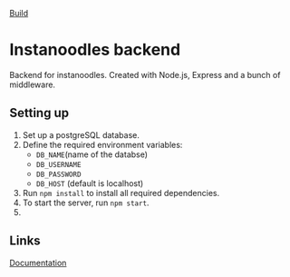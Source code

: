 [Build](https://api.travis-ci.org/instanoodles-app/backend.svg?branch=master)

# Instanoodles backend

Backend for instanoodles. Created with Node.js, Express and a bunch of middleware.

## Setting up

1. Set up a postgreSQL database.
2. Define the required environment variables:
    - `DB_NAME`(name of the databse)
    - `DB_USERNAME`
    - `DB_PASSWORD`
    - `DB_HOST` (default is localhost)
3. Run `npm install` to install all required dependencies.
4. To start the server, run `npm start`.
5. 

## Links

[Documentation](/docs/docs_root.md)